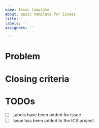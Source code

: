 ```yaml
---
name: Issue template
about: Basic template for issues
title: ''
labels: ''
assignees: ''

---
```


# Problem


# Closing criteria

# TODOs
- [ ] Labels have been added for issue
- [ ] Issue has been added to the ICS project 

